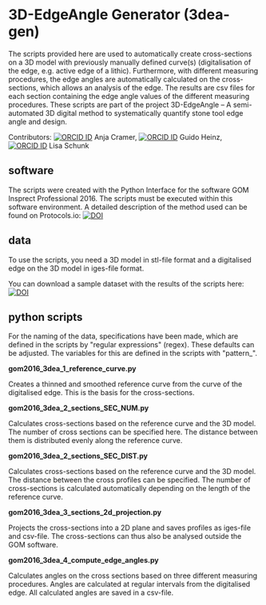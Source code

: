 # 3D-EdgeAngle Generator (3dea-gen)

The scripts provided here are used to automatically create cross-sections on a 3D model with previously manually defined curve(s) (digitalisation of the edge, e.g. active edge of a lithic). Furthermore, with different measuring procedures, the edge angles are automatically calculated on the cross-sections, which allows an analysis of the edge. The results are csv files for each section containing the edge angle values of the different measuring procedures. These scripts are part of the project 3D-EdgeAngle – A semi-automated 3D digital method to systematically quantify stone tool edge angle and design.

Contributors: [![ORCID ID](http://info.orcid.org/wp-content/uploads/2019/11/orcid_16x16.png)](http://orcid.org/0000-0002-5232-1944) Anja Cramer, [![ORCID ID](http://info.orcid.org/wp-content/uploads/2019/11/orcid_16x16.png)](http://orcid.org/0000-0003-2175-9908) Guido Heinz, [![ORCID ID](https://info.orcid.org/wp-content/uploads/2019/11/orcid_16x16.png)](http://orcid.org/0000-0002-2193-7340) Lisa Schunk

## software

The scripts were created with the Python Interface for the software GOM Insprect Professional 2016. The scripts must be executed within this software environment. A detailed description of the method used can be found on Protocols.io: [![DOI](https://zenodo.org/badge/DOI/10.5281/xxx.svg)](https://doi.org/10.5281/zenodo.xxx)

## data

To use the scripts, you need a 3D model in stl-file format and a digitalised edge on the 3D model in iges-file format.

You can download a sample dataset with the results of the scripts here: [![DOI](https://zenodo.org/badge/DOI/10.5281/zenodo.7360011.svg)](https://doi.org/10.5281/zenodo.7360011)

## python scripts

For the naming of the data, specifications have been made, which are defined in the scripts by "regular expressions" (regex). These defaults can be adjusted. The variables for this are defined in the scripts with "pattern_".

**gom2016_3dea_1_reference_curve.py**

Creates a thinned and smoothed reference curve from the curve of the digitalised edge. This is the basis for the cross-sections.

**gom2016_3dea_2_sections_SEC_NUM.py**

Calculates cross-sections based on the reference curve and the 3D model. 
The number of cross sections can be specified here. The distance between them is distributed evenly along the reference curve.

**gom2016_3dea_2_sections_SEC_DIST.py**

Calculates cross-sections based on the reference curve and the 3D model. 
The distance between the cross profiles can be specified. The number of cross-sections is calculated automatically depending on the length of the reference curve.

**gom2016_3dea_3_sections_2d_projection.py**

Projects the cross-sections into a 2D plane and saves profiles as iges-file and csv-file. The cross-sections can thus also be analysed outside the GOM software.

**gom2016_3dea_4_compute_edge_angles.py**

Calculates angles on the cross sections based on three different measuring procedures. Angles are calculated at regular intervals from the digitalised edge. All calculated angles are saved in a csv-file.

